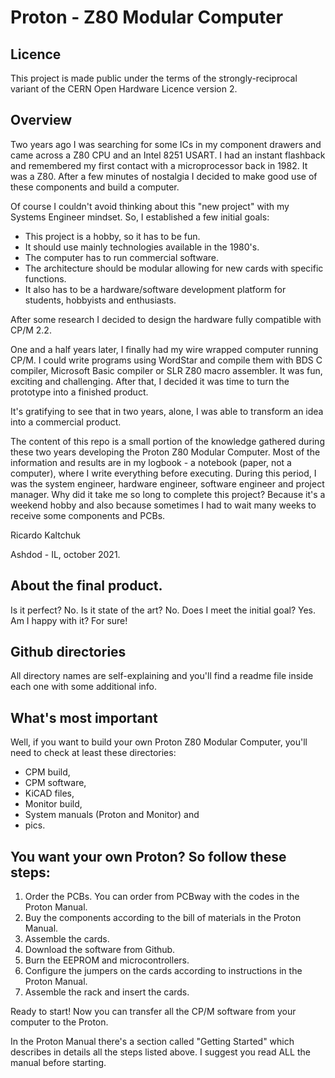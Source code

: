 # Proton - Z80 Modular Computer #

## Licence ##
This project is made public under the terms of the strongly-reciprocal variant of the CERN Open Hardware Licence version 2.

## Overview ##
Two years ago I was searching for some ICs in my component drawers and came across a Z80 CPU and an Intel 8251 USART. I had an instant flashback and remembered my first contact with a microprocessor back in 1982. It was a Z80. After a few minutes of nostalgia I decided to make good use of these components and build a computer. 

Of course I couldn't avoid thinking about this "new project" with my Systems Engineer mindset. So, I established a few initial goals:

- This project is a hobby, so it has to be fun.
- It should use mainly technologies available in the 1980's.
- The computer has to run commercial software.
- The architecture should be modular allowing for new cards with specific functions.
- It also has to be a hardware/software development platform for students, hobbyists and enthusiasts.

After some research I decided to design the hardware fully compatible with CP/M 2.2.

One and a half years later, I finally had my wire wrapped computer running CP/M. I could write programs using WordStar and compile them with BDS C compiler, Microsoft Basic compiler or SLR Z80 macro assembler. It was fun, exciting and challenging. After that, I decided it was time to turn the prototype into a finished product.

It's gratifying to see that in two years, alone, I was able to transform an idea into a commercial product.

The content of this repo is a small portion of the knowledge gathered during these two years developing the Proton Z80 Modular Computer. Most of the information and results are in my logbook - a notebook (paper, not a computer), where I write everything before executing. During this period, I was the system engineer, hardware engineer, software engineer and project manager. Why did it take me so long to complete this project? Because it's a weekend hobby and also because sometimes I had to wait many weeks to receive some components and PCBs.  

Ricardo Kaltchuk

Ashdod - IL, october 2021.

## About the final product. ##

Is it perfect? No. 
Is it state of the art? No. 
Does I meet the initial goal? Yes. 
Am I happy with it? For sure!

## Github directories ##

All directory names are self-explaining and you'll find a readme file inside each one with some additional info.

## What's most important ##

Well, if you want to build your own Proton Z80 Modular Computer, you'll need to check at least these directories:

- CPM build,
- CPM software,
- KiCAD files,
- Monitor build,
- System manuals (Proton and Monitor) and
- pics.

## You want your own Proton? So follow these steps: ##

1) Order the PCBs. You can order from PCBway with the codes in the Proton Manual.
2) Buy the components according to the bill of materials in the Proton Manual.
3) Assemble the cards.
4) Download the software from Github.
5) Burn the EEPROM and microcontrollers.
6) Configure the jumpers on the cards according to instructions in the Proton Manual.
7) Assemble the rack and insert the cards.

Ready to start! Now you can transfer all the CP/M software from your computer to the Proton.

In the Proton Manual there's a section called "Getting Started" which describes in details all the steps listed above. I suggest you read ALL the manual before starting.
